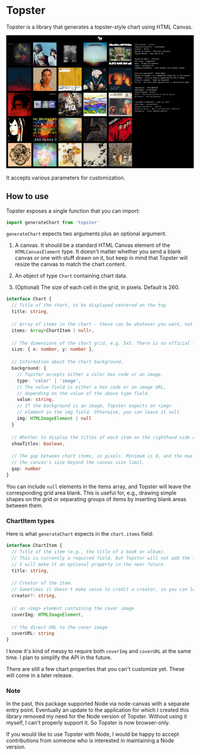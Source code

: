 # Topster

Topster is a library that generates a topster-style chart using HTML Canvas.

![example chart](/example_chart.png)

It accepts various parameters for customization.

## How to use

Topster exposes a single function that you can import:

```js
import generateChart from 'topster'
```

`generateChart` expects two arguments plus an optional argument.

1. A canvas. It should be a standard HTML Canvas element of the `HTMLCanvasElement` type. It doesn't matter whether you send a blank canvas or one with stuff drawn on it, but keep in mind that Topster will resize the canvas to match the chart content.

2. An object of type `Chart` containing chart data.

3. (Optional) The size of each cell in the grid, in pixels. Default is 260.

```ts
interface Chart {
  // Title of the chart, to be displayed centered on the top
  title: string,

  // Array of items in the chart - these can be whatever you want, not just music or movies.
  items: Array<ChartItem | null>,

  // The dimensions of the chart grid, e.g. 5x5. There is no official limit to size, but I've only tested it at max 10x10.
  size: { x: number, y: number },

  // Information about the chart background.
  background: {
    // Topster accepts either a color hex code or an image.
    type: 'color' | 'image',
    // The value field is either a hex code or an image URL,
    // depending on the value of the above type field.
    value: string,
    // If the background is an image, Topster expects an <img>
    // element in the img field. Otherwise, you can leave it null.
    img: HTMLImageElement | null
  }

  // Whether to display the titles of each item on the righthand side of the chart
  showTitles: boolean,

  // The gap between chart items, in pixels. Minimum is 0, and the max should in theory be the amount that brings
  // the canvas's size beyond the canvas size limit.
  gap: number
}
```

You can include `null` elements in the items array, and Topster will leave the corresponding grid area blank. This is useful for, e.g., drawing simple shapes on the grid or separating groups of items by inserting blank areas between them.

### ChartItem types

Here is what `generateChart` expects in the `chart.items` field:

```ts
interface ChartItem {
  // Title of the item (e.g., the title of a book or album).
  // This is currently a required field, but Topster will not add the top margin if the title is an empty string.
  // I will make it an optional property in the near future.
  title: string,

  // Creator of the item.
  // Sometimes it doesn't make sense to credit a creator, so you can leave this field blank.
  creator?: string,

  // an <img> element containing the cover image
  coverImg: HTMLImageElement,

  // the direct URL to the cover image
  coverURL: string
}
```

I know it's kind of messy to require both `coverImg` and `coverURL` at the same time. I plan to simplify the API in the future.

There are still a few chart properties that you can't customize yet. These will come in a later release.

### Note

In the past, this package supported Node via node-canvas with a separate entry point. Eventually an update to the application for which I created this library removed my need for the Node version of Topster. Without using it myself, I can't properly support it. So Topster is now browser-only.

If you would like to use Topster with Node, I would be happy to accept contributions from someone who is interested in maintaining a Node version.
